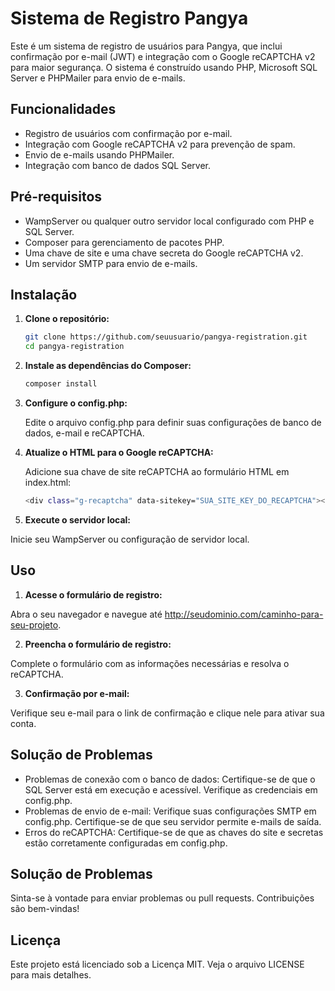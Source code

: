 # Sistema de Registro Pangya

Este é um sistema de registro de usuários para Pangya, que inclui confirmação por e-mail (JWT) e integração com o Google reCAPTCHA v2 para maior segurança. O sistema é construído usando PHP, Microsoft SQL Server e PHPMailer para envio de e-mails.

## Funcionalidades

- Registro de usuários com confirmação por e-mail.
- Integração com Google reCAPTCHA v2 para prevenção de spam.
- Envio de e-mails usando PHPMailer.
- Integração com banco de dados SQL Server.

## Pré-requisitos

- WampServer ou qualquer outro servidor local configurado com PHP e SQL Server.
- Composer para gerenciamento de pacotes PHP.
- Uma chave de site e uma chave secreta do Google reCAPTCHA v2.
- Um servidor SMTP para envio de e-mails.

## Instalação

1. **Clone o repositório:**

   ```sh
   git clone https://github.com/seuusuario/pangya-registration.git
   cd pangya-registration
   ```

2. **Instale as dependências do Composer:**

   ```sh
   composer install
   ```

3. **Configure o config.php:**

   Edite o arquivo config.php para definir suas configurações de banco de dados, e-mail e reCAPTCHA.

4. **Atualize o HTML para o Google reCAPTCHA:**

   Adicione sua chave de site reCAPTCHA ao formulário HTML em index.html:

   ```sh
   <div class="g-recaptcha" data-sitekey="SUA_SITE_KEY_DO_RECAPTCHA"></div>
   ```

5. **Execute o servidor local:**

Inicie seu WampServer ou configuração de servidor local.

## Uso

1. **Acesse o formulário de registro:**

Abra o seu navegador e navegue até http://seudominio.com/caminho-para-seu-projeto.

2. **Preencha o formulário de registro:**

Complete o formulário com as informações necessárias e resolva o reCAPTCHA.

3. **Confirmação por e-mail:**

Verifique seu e-mail para o link de confirmação e clique nele para ativar sua conta.

## Solução de Problemas

- Problemas de conexão com o banco de dados: Certifique-se de que o SQL Server está em execução e acessível. Verifique as credenciais em config.php.
- Problemas de envio de e-mail: Verifique suas configurações SMTP em config.php. Certifique-se de que seu servidor permite e-mails de saída.
- Erros do reCAPTCHA: Certifique-se de que as chaves do site e secretas estão corretamente configuradas em config.php.

## Solução de Problemas

Sinta-se à vontade para enviar problemas ou pull requests. Contribuições são bem-vindas!

## Licença

Este projeto está licenciado sob a Licença MIT. Veja o arquivo LICENSE para mais detalhes.

